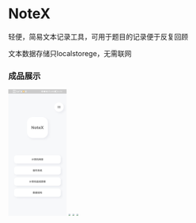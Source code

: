 # NoteX

轻便，简易文本记录工具，可用于题目的记录便于反复回顾

文本数据存储只localstorege，无需联网

### 成品展示


<img src="https://github.com/zzbChina/NoteXBook/blob/master/show/show%20(1).jpg" style="zoom:25%;" />



<img src="E:\zzb\项目\NoteBook\NoteX\show\show (2).jpg" style="zoom:25%;" />



<img src="E:\zzb\项目\NoteBook\NoteX\show\show (3).jpg" style="zoom:25%;" />



<img src="E:\zzb\项目\NoteBook\NoteX\show\show (4).jpg" style="zoom:25%;" />
